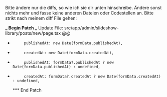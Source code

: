 Bitte ändere nur die diffs, so wie ich sie dir unten hinschreibe. Ändere sonst nichts mehr und fasse keine anderen Dateien oder Codestellen an. Bitte strikt nach meinem diff File gehen:

**_ Begin Patch
_** Update File: src/app/admin/slideshow-library/posts/new/page.tsx
@@

-          publishedAt: new Date(formData.publishedAt),
-          createdAt: new Date(formData.createdAt),

*          publishedAt: formData?.publishedAt ? new Date(formData.publishedAt) : undefined,
*          createdAt: formData?.createdAt ? new Date(formData.createdAt) : undefined,
  \*\*\* End Patch
